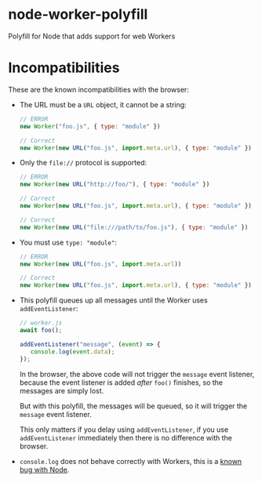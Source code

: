 # node-worker-polyfill

Polyfill for Node that adds support for web Workers


# Incompatibilities

These are the known incompatibilities with the browser:

* The URL must be a `URL` object, it cannot be a string:

   ```js
   // ERROR
   new Worker("foo.js", { type: "module" })
   ```

   ```js
   // Correct
   new Worker(new URL("foo.js", import.meta.url), { type: "module" })
   ```

* Only the `file://` protocol is supported:

   ```js
   // ERROR
   new Worker(new URL("http://foo/"), { type: "module" })
   ```

   ```js
   // Correct
   new Worker(new URL("foo.js", import.meta.url), { type: "module" })

   // Correct
   new Worker(new URL("file:///path/to/foo.js"), { type: "module" })
   ```

* You must use `type: "module"`:

   ```js
   // ERROR
   new Worker(new URL("foo.js", import.meta.url))
   ```

   ```js
   // Correct
   new Worker(new URL("foo.js", import.meta.url), { type: "module" })
   ```

* This polyfill queues up all messages until the Worker uses `addEventListener`:

   ```js
   // worker.js
   await foo();

   addEventListener("message", (event) => {
      console.log(event.data);
   });
   ```

   In the browser, the above code will not trigger the `message` event listener, because the event listener
   is added *after* `foo()` finishes, so the messages are simply lost.

   But with this polyfill, the messages will be queued, so it will trigger the `message` event listener.

   This only matters if you delay using `addEventListener`, if you use `addEventListener` immediately then
   there is no difference with the browser.

* `console.log` does not behave correctly with Workers, this is a [known bug with Node](https://github.com/nodejs/node/issues/30491).
